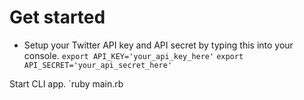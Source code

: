 # Get started

- Setup your Twitter API key and API secret by typing this into your console.
`export API_KEY='your_api_key_here'`
`export API_SECRET='your_api_secret_here'`

Start CLI app.
`ruby main.rb
